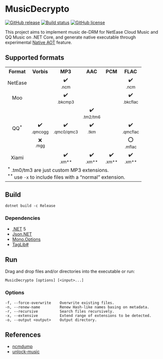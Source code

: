 # MusicDecrypto

[![GitHub release](https://img.shields.io/github/release/davidxuang/musicdecrypto.svg)](https://GitHub.com/davidxuang/musicdecrypto/releases/)
[![Build status](https://ci.appveyor.com/api/projects/status/github/davidxuang/musicdecrypto?svg=true)](https://ci.appveyor.com/project/davidxuang/musicdecrypto)
[![GitHub license](https://img.shields.io/github/license/davidxuang/musicdecrypto.svg)](https://github.com/davidxuang/musicdecrypto/blob/master/LICENSE)

This project aims to implement music de-DRM for NetEase Cloud Music and QQ Music on .NET Core, and generate native executable through experimental [Native AOT](https://github.com/dotnet/runtimelab/tree/feature/NativeAOT) feature.

## Supported formats

<table><tbody align="center">
<tr>
<th>Format</th>
<th>Vorbis</th>
<th>MP3</th>
<th>AAC</th>
<th>PCM</th>
<th>FLAC</th>
</tr>
<tr>
<td>NetEase</td>
<td></td>
<td>✔️<br/><sub>.ncm</sub></td>
<td></td>
<td></td>
<td>✔️<br/><sub>.ncm</sub></td>
</tr>
<tr>
<td>Moo</td>
<td></td>
<td>✔️<br/><sub>.bkcmp3</sub></td>
<td></td>
<td></td>
<td>✔️<br/><sub>.bkcflac</sub></td>
</tr>
<tr>
<td rowspan="3">QQ<sup>*</sup></td>
<td></td>
<td></td>
<td>✔️<br/><sub>.tm2/tm6</sub></td>
<td></td>
<td></td>
</tr>
<tr>
<td>✔️<br/><sub>.qmcogg</sub></td>
<td>✔️<br/><sub>.qmc0/qmc3</sub></td>
<td>✔️<br/><sub>.tkm</sub></td>
<td></td>
<td>✔️<br/><sub>.qmcflac</sub></td>
</tr>
<tr>
<td>❌<br/><sub>.mgg</sub></td>
<td></td>
<td></td>
<td></td>
<td>⭕<br/><sub>.mflac</sub></td>
</tr>
<tr>
<td>Xiami</td>
<td></td>
<td>✔️<br/><sub>.xm**</sub></td>
<td>✔️<br/><sub>.xm**</sub></td>
<td>✔️<br/><sub>.xm**</sub></td>
<td>✔️<br/><sub>.xm**</sub></td>
</tr>
<tr>
<td colspan="6" align="left">
<sup>*</sup> .tm0/tm3 are just custom MP3 extensions.<br/>
<sup>**</sup> use <code>-x</code> to include files with a “normal” extension.</td>
</tr>
</tbody></table>

## Build

`dotnet build -c Release`

### Dependencies

-   [.NET](https://dotnet.microsoft.com) 5
-   [Json.NET](https://www.newtonsoft.com/json)
-   [Mono.Options](https://github.com/xamarin/XamarinComponents/tree/master/XPlat/Mono.Options)
-   [TagLib#](https://github.com/mono/taglib-sharp)

## Run

Drag and drop files and/or directories into the executable or run:

`MusicDecrypto [options] [<input>...]`

### Options

```
-f, --force-overwrite    Overwrite existing files.
-n, --renew-name         Renew Hash-like names basing on metadata.
-r, --recursive          Search files recursively.
-x, --extensive          Extend range of extensions to be detected.
-o, --output <output>    Output directory.
```

## References

-   [ncmdump](https://github.com/anonymous5l/ncmdump)
-   [unlock-music](https://github.com/ix64/unlock-music)
